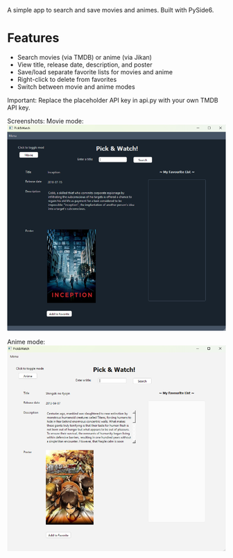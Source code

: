 A simple app to search and save movies and animes. Built with PySide6.

# Features
- Search movies (via TMDB) or anime (via Jikan)
- View title, release date, description, and poster
- Save/load separate favorite lists for movies and anime
- Right-click to delete from favorites
- Switch between movie and anime modes

Important: Replace the placeholder API key in api.py with your own TMDB API key.

Screenshots:
Movie mode:
![Main](screenshot_movie.png)

Anime mode:
![Main](screenshot_anime.png)
